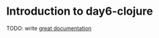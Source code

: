 # Introduction to day6-clojure

TODO: write [great documentation](http://jacobian.org/writing/what-to-write/)
